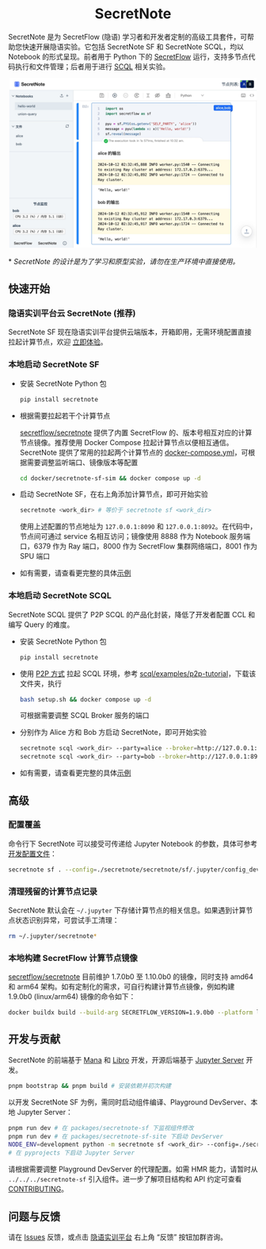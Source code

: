 <h1 align="center">SecretNote</h1>

SecretNote 是为 SecretFlow (隐语) 学习者和开发者定制的高级工具套件，可帮助您快速开展隐语实验。它包括 SecretNote SF 和 SecretNote SCQL，均以 Notebook 的形式呈现。前者用于 Python 下的 [SecretFlow](https://www.secretflow.org.cn/zh-CN/docs/secretflow) 运行，支持多节点代码执行和文件管理；后者用于进行 [SCQL](https://www.secretflow.org.cn/zh-CN/docs/scql) 相关实验。

<p align="center">
  <img src="docs/images/first-view.jpg" alt="first-view" style="width: 500px;" />
</p>

\* _SecretNote 的设计是为了学习和原型实验，请勿在生产环境中直接使用。_

## 快速开始

### 隐语实训平台云 SecretNote (推荐)

SecretNote SF 现在隐语实训平台提供云端版本，开箱即用，无需环境配置直接拉起计算节点，欢迎 [立即体验](https://www.secret-flow.com/secretnote)。

### 本地启动 SecretNote SF

- 安装 SecretNote Python 包

  ```sh
  pip install secretnote
  ```

- 根据需要拉起若干个计算节点

  [secretflow/secretnote](https://hub.docker.com/r/secretflow/secretnote) 提供了内置 SecretFlow 的、版本号相互对应的计算节点镜像。推荐使用 Docker Compose 拉起计算节点以便相互通信。SecretNote 提供了常用的拉起两个计算节点的 [docker-compose.yml](./docker/secretnote-sf-sim/docker-compose.yml)，可根据需要调整监听端口、镜像版本等配置

  ```sh
  cd docker/secretnote-sf-sim && docker compose up -d
  ```

- 启动 SecretNote SF，在右上角添加计算节点，即可开始实验

  ```sh
  secretnote <work_dir> # 等价于 secretnote sf <work_dir>
  ```

  使用上述配置的节点地址为 `127.0.0.1:8090` 和 `127.0.0.1:8092`。在代码中，节点间可通过 service 名相互访问；镜像使用 8888 作为 Notebook 服务端口，6379 作为 Ray 端口，8000 作为 SecretFlow 集群网络端口，8001 作为 SPU 端口

- 如有需要，请查看更完整的具体[示例](docs/SECRETFLOW-INTRO.md)

### 本地启动 SecretNote SCQL

SecretNote SCQL 提供了 P2P SCQL 的产品化封装，降低了开发者配置 CCL 和编写 Query 的难度。

- 安装 SecretNote Python 包

  ```sh
  pip install secretnote
  ```

- 使用 [P2P 方式](https://www.secretflow.org.cn/zh-CN/docs/scql/main/topics/deployment/how-to-deploy-p2p-cluster) 拉起 SCQL 环境，参考 [scql/examples/p2p-tutorial](https://github.com/secretflow/scql/tree/main/examples/p2p-tutorial)，下载该文件夹，执行

  ```sh
  bash setup.sh && docker compose up -d
  ```

  可根据需要调整 SCQL Broker 服务的端口

- 分别作为 Alice 方和 Bob 方启动 SecretNote，即可开始实验

  ```sh
  secretnote scql <work_dir> --party=alice --broker=http://127.0.0.1:8991
  secretnote scql <work_dir> --party=bob --broker=http://127.0.0.1:8992
  ```

- 如有需要，请查看更完整的具体[示例](docs/SCQL-INTRO.md)

## 高级

### 配置覆盖

命令行下 SecretNote 可以接受可传递给 Jupyter Notebook 的参数，具体可参考 [开发配置文件](pyprojects/secretnote/secretnote/sf/.jupyter/config_dev.py)：

```sh
secretnote sf . --config=./secretnote/secretnote/sf/.jupyter/config_dev.py --no-browser
```

### 清理残留的计算节点记录

SecretNote 默认会在 `~/.jupyter` 下存储计算节点的相关信息。如果遇到计算节点状态识别异常，可尝试手工清理：

```sh
rm ~/.jupyter/secretnote*
```

### 本地构建 SecretFlow 计算节点镜像

[secretflow/secretnote](https://hub.docker.com/r/secretflow/secretnote) 目前维护 1.7.0b0 至 1.10.0b0 的镜像，同时支持 amd64 和 arm64 架构。如有定制化的需求，可自行构建计算节点镜像，例如构建 1.9.0b0 (linux/arm64) 镜像的命令如下：

```sh
docker buildx build --build-arg SECRETFLOW_VERSION=1.9.0b0 --platform linux/arm64 -t secretflow/secretnote:1.9.0b0 -f ./docker/secretflow-secretnote/Dockerfile .
```

## 开发与贡献

SecretNote 的前端基于 [Mana](https://github.com/difizen/mana) 和 [Libro](https://github.com/difizen/libro) 开发，开源后端基于 [Jupyter Server](https://github.com/jupyter-server/jupyter_server) 开发。

```sh
pnpm bootstrap && pnpm build # 安装依赖并初次构建
```

以开发 SecretNote SF 为例，需同时启动组件编译、Playground DevServer、本地 Jupyter Server：

```sh
pnpm run dev # 在 packages/secretnote-sf 下监视组件修改
pnpm run dev # 在 packages/secretnote-sf-site 下启动 DevServer
NODE_ENV=development python -m secretnote sf <work_dir> --config=./secretnote/sf/.jupyter/config_dev.py --no-browser
# 在 pyprojects 下启动 Jupyter Server
```

请根据需要调整 Playground DevServer 的代理配置。如需 HMR 能力，请暂时从 `../../../secretnote-sf` 引入组件。进一步了解项目结构和 API 约定可查看 [CONTRIBUTING](CONTRIBUTING.md)。

## 问题与反馈

请在 [Issues](https://github.com/secretflow/secretnote/issues) 反馈，或点击 [隐语实训平台](https://www.secret-flow.com/welcome) 右上角 “反馈” 按钮加群咨询。
